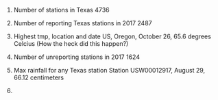 1) Number of stations in Texas
    4736

2) Number of reporting Texas stations in 2017
    2487

3) Highest tmp, location and date
    US, Oregon, October 26, 65.6 degrees Celcius (How the heck did this happen?)

4) Number of unreporting stations in 2017
    1624

5) Max rainfall for any Texas station
    Station USW00012917, August 29, 66.12 centimeters

6)  